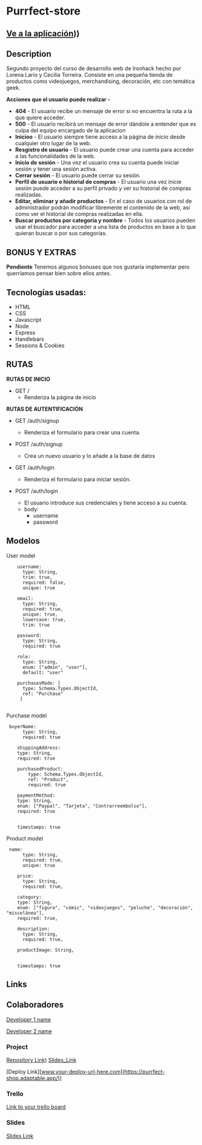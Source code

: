 
# Purrfect-store

## [Ve a la aplicación](https://purrfect-shop.adaptable.app/)))



## Description

Segundo proyecto del curso de desarrollo web de Ironhack hecho por Lorena Lario y Cecilia Torreira. Consiste en una pequeña tienda de productos como videojuegos, merchandising, decoración, etc con temática geek.
 

**Acciones que el usuario puede realizar -** 

- **404** - El usuario recibe un mensaje de error si no encuentra la ruta a la que quiere acceder.
- **500** - El usuario recibirá un mensaje de error dándole a entender que es culpa del equipo encargado de la aplicacion
- **Inicioo** - El usuario siempre tiene acceso a la página de inicio desde cualquier otro lugar de la web.
- **Resgistro de usuario** - El usuario puede crear una cuenta para acceder a las funcionalidades de la web.
- **Inicio de sesión** - Una vez el usuario crea su cuenta puede iniciar sesión y tener una sesión activa.
- **Cerrar sesión** - El usuario puede cerrar su sesión.
- **Perfil de usuario e historial de compras** - El usuario una vez inicie sesión puede acceder a su perfil privado y ver su historial de compras realizadas.
- **Editar, eliminar y añadir productos** - En el caso de usuarios con rol de administrador podrán modificar libremente el contenido de la web, así como ver el historial de compras realizadas en ella.
- **Buscar productos por categoría y nombre** - Todos los usuarios pueden usar el buscador para acceder a una lista de productos en base a lo que quieran buscar o por sus categorías.


## BONUS Y EXTRAS

**Pendiente** Tenemos algunos bonuses que nos gustaría implementar pero querríamos pensar bien sobre ellos antes.

## Tecnologías usadas:
 
- HTML
- CSS
- Javascript
- Node
- Express
- Handlebars
- Sessions & Cookies


## RUTAS
**RUTAS DE INICIO** 
- GET / 
  - Renderiza la página de inicio
  
  
**RUTAS DE AUTENTIFICACIÓN** 

- GET /auth/signup
  - Renderiza el formulario para crear una cuenta.

- POST /auth/signup
  - Crea un nuevo usuario y lo añade a la base de datos

- GET /auth/login
  - Renderiza el formulario para iniciar sesión.
  
- POST /auth/login
  - El usuario introduce sus credenciales y tiene acceso a su cuenta.
  - body:
    - username
    - password


## Modelos



User model
 
```
    username: 
      type: String,
      trim: true,
      required: false,
      unique: true
    
    email: 
      type: String,
      required: true,
      unique: true,
      lowercase: true,
      trim: true
    
    password: 
      type: String,
      required: true
    
    role: 
      type: String,
      enum: ["admin", "user"],
      default: "user"
    
    purchasesMade: [ 
      type: Schema.Types.ObjectId,
      ref: "Purchase"
     ]
  
```

Purchase model

```
 buyerName: 
      type: String,
      required: true
   
    shippingAddress: 
    type: String,
    required: true
    
    purchasedProduct: 
        type: Schema.Types.ObjectId,
        ref: "Product",
        required: true
    
    paymentMethod: 
    type: String,
    enum: ["Paypal", "Tarjeta", "Contrarreembolso"],
    required: true
    
  
    timestamps: true
``` 
Product model

```
 name: 
      type: String,
      required: true,
      unique: true
    
    price: 
      type: String,
      required: true,
    
    category: 
    type: String,
    enum: ["figura", "cómic", "videojuegos", "peluche", "decoración", "miscelánea"],
    required: true,
    
    description: 
      type: String,
      required: true,
    
    productImage: String,
  
 
    timestamps: true
```

## Links

## Colaboradores

[Developer 1 name]([www.github-url.com](https://github.com/CeciliaTorreira))

[Developer 2 name]([www.github-url.com](https://github.com/LorenaLario))

### Project

[Repository Link](https://github.com/CeciliaTorreira/store-app))
[Slides_Link](https://acrobat.adobe.com/id/urn:aaid:sc:EU:58d5a45d-c974-45e7-acd6-7e5390062c00)

[Deploy Link][www.your-deploy-url-here.com](https://purrfect-shop.adaptable.app/))

### Trello

[Link to your trello board](www.your-trello-url-here.com)

### Slides

[Slides Link](www.your-slides-url-here.com)
